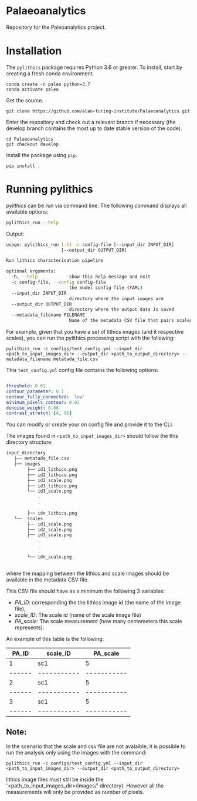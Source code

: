 # Palaeoanalytics
Repository for the Paleoanalytics project.

# Installation

The `pylithics` package requires Python 3.6 or greater. To install, start by creating a fresh conda environment.
```
conda create -n paleo python=3.7
conda activate paleo
```

Get the source.
```
git clone https://github.com/alan-turing-institute/Palaeoanalytics.git
```

Enter the repository and check out a relevant branch if necessary (the develop branch contains the most up to date stable version of the code).
```
cd Palaeoanalytics
git checkout develop
```
Install the package using `pip`.
```
pip install .
```

# Running pylithics


*pylithics* can be run via command line. The following command displays all available options:

```bash
pylithics_run --help
```

Output:

```bash
usage: pylithics_run [-h] -c config-file [--input_dir INPUT_DIR]
                     [--output_dir OUTPUT_DIR]

Run lithics characterisation pipeline

optional arguments:
  -h, --help            show this help message and exit
  -c config-file, --config config-file
                        the model config file (YAML)
  --input_dir INPUT_DIR
                        directory where the input images are
  --output_dir OUTPUT_DIR
                        directory where the output data is saved
  --metadata_filename FILENAME
                        Name of the metadata CSV file that pairs scales and lithics

```

For example, given that you have a set of lithics images (and it respective scales), you can run the pylithics processing script with the
following:

```
pylithics_run -c configs/test_config.yml --input_dir <path_to_input_images_dir> --output_dir <path_to_output_directory> --metadata_filename metatada_file.csv
```

This ```test_config.yml``` config file contains the following options:


```yaml

threshold: 0.01
contour_parameter: 0.1
contour_fully_connected: 'low'
minimum_pixels_contour: 0.01
denoise_weight: 0.06
contrast_stretch: [4, 96]


```

You can modify or create your on config file and provide it to the CLI. 

The images found in ```<path_to_input_images_dir>``` should follow the this directory structure:

```bash
input_directory
   ├── metatada_file.csv
   ├── images 
        ├── id1_lithics.png
        ├── id2_lithics.png
        ├── id2_scale.png
        ├── id3_lithics.png
        └── id3_scale.png
            .
            .
            .
        ├── idn_lithics.png
   └──  scales
        ├── id1_scale.png
        ├── id2_scale.png
        ├── id3_scale.png
            .
            .
            .
        └── idn_scale.png



```

where the mapping between the lithics and scale images should be available in the metadata CSV file. 

This CSV file should have as a minimum the following 3 variables:
 
- *PA_ID*:  corresponding the the lithics image id
(the name of the image file), 
- *scale_ID*: The scale id (name of the scale image file)
- *PA_scale*: The scale measurement (how many centemeters this scale represents).

An example of this table is the following:

|PA_ID | scale_ID  | PA_scale  | 
|------|-----------|-----------|
| 1    | sc1       | 5         | 
|------|-----------|-----------|
| 2    | sc1       | 5         |
|------|-----------|-----------|
| 3    | sc1       | 5         |   
|------|-----------|-----------|

## Note:

In the scenario that the scale and csv file are not avalaible, it is possible to run the analysis only using the images
with the command:

```
pylithics_run -c configs/test_config.yml --input_dir <path_to_input_images_dir> --output_dir <path_to_output_directory> 
```
lithics image files must still be inside  the '<path_to_input_images_dir>/images/' directory). However all the measurements will only be
provided as number of pixels. 




